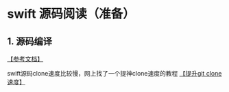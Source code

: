 swift 源码阅读（准备）
===

## 1. 源码编译
[【参考文档】](http://swift.gg/2016/12/30/how-to-read-the-swift-standard-libray-source/)

swift源码clone速度比较慢，网上找了一个提神clone速度的教程
[【提升git clone速度】](http://blog.51cto.com/11887934/2051323)
